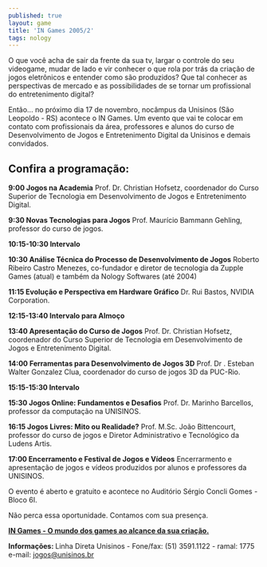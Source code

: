 ```yaml
---
published: true
layout: game
title: 'IN Games 2005/2'
tags: nology
---
```

O que você acha de sair da frente da sua tv, largar o controle do seu videogame, mudar de lado e vir conhecer o que rola por trás da criação de jogos eletrônicos e entender como são produzidos? Que tal conhecer as perspectivas de mercado e as possibilidades de se tornar um profissional do entretenimento digital?

Então... no próximo dia 17 de novembro, nocâmpus da Unisinos (São Leopoldo - RS) acontece o IN Games. Um evento que vai te colocar em contato com profissionais da área, professores e alunos do curso de Desenvolvimento de Jogos e Entretenimento Digital da Unisinos e demais convidados.

## Confira a programação:
<span style="font-weight: bold;">9:00 Jogos na Academia</span>
Prof. Dr. Christian Hofsetz, coordenador do Curso Superior de
Tecnologia em Desenvolvimento de Jogos e Entretenimento Digital.

<span style="font-weight: bold;">9:30 Novas Tecnologias para Jogos</span>
Prof. Maurício Bammann Gehling, professor do curso de jogos.

<span style="font-weight: bold;">10:15-10:30 Intervalo</span>

<span style="font-weight: bold;">10:30 Análise Técnica do Processo de Desenvolvimento de Jogos</span>
Roberto Ribeiro Castro Menezes, co-fundador e diretor de tecnologia
da Zupple Games (atual) e também da Nology Softwares (até 2004)

<span style="font-weight: bold;">11:15 Evolução e Perspectiva em Hardware Gráfico</span>
Dr. Rui Bastos, NVIDIA Corporation.

<span style="font-weight: bold;">12:15-13:40 Intervalo para Almoço</span>

<span style="font-weight: bold;">13:40 Apresentação do Curso de Jogos</span>
Prof. Dr. Christian Hofsetz, coordenador do Curso Superior de
Tecnologia em Desenvolvimento de Jogos e Entretenimento Digital.

<span style="font-weight: bold;">14:00 Ferramentas para Desenvolvimento de Jogos 3D</span>
Prof. Dr . Esteban Walter Gonzalez Clua, coordenador do curso de
jogos 3D da PUC-Rio.

<span style="font-weight: bold;">15:15-15:30 Intervalo</span>

<span style="font-weight: bold;">15:30 Jogos Online: Fundamentos e Desafios</span>
Prof. Dr. Marinho Barcellos, professor da computação na UNISINOS.

<span style="font-weight: bold;">16:15 Jogos Livres: Mito ou Realidade?</span>
Prof. M.Sc. João Bittencourt, professor do curso de jogos e Diretor
Administrativo e Tecnológico da Ludens Artis.

<span style="font-weight: bold;">17:00 Encerramento e Festival de Jogos e Vídeos</span>
Encerrarmento e apresentação de jogos e vídeos produzidos por
alunos e professores da UNISINOS.

O evento é aberto e gratuito e acontece no Auditório Sérgio Concli Gomes - Bloco 6I.

Não perca essa oportunidade. Contamos com sua presença.

<a href="http://www.unisinos.br/graduacao_tecnologica/jogos/index.php?option=com_content&amp;task=view&amp;id=45&amp;Itemid=138&amp;menu_ativo=active_menu_sub&amp;marcador=138"><span style="font-weight: bold;">IN Games - O mundo dos games ao alcance da sua criação.</span></a>


<span style="font-weight: bold;">Informações:
</span>
Linha Direta Unisinos - Fone/fax: (51) 3591.1122 - ramal: 1775
e-mail: jogos@unisinos.br